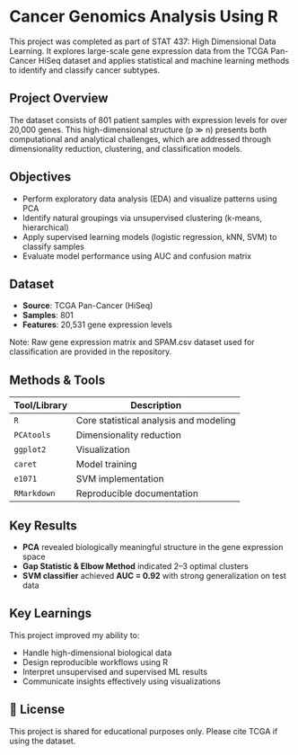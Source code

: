 # Cancer Genomics Analysis Using R

This project was completed as part of STAT 437: High Dimensional Data Learning. It explores large-scale gene expression data from the TCGA Pan-Cancer HiSeq dataset and applies statistical and machine learning methods to identify and classify cancer subtypes.


## Project Overview

The dataset consists of 801 patient samples with expression levels for over 20,000 genes. This high-dimensional structure (p ≫ n) presents both computational and analytical challenges, which are addressed through dimensionality reduction, clustering, and classification models.


## Objectives

- Perform exploratory data analysis (EDA) and visualize patterns using PCA
- Identify natural groupings via unsupervised clustering (k-means, hierarchical)
- Apply supervised learning models (logistic regression, kNN, SVM) to classify samples
- Evaluate model performance using AUC and confusion matrix


## Dataset

- **Source**: TCGA Pan-Cancer (HiSeq)
- **Samples**: 801
- **Features**: 20,531 gene expression levels

Note: Raw gene expression matrix and SPAM.csv dataset used for classification are provided in the repository.


## Methods & Tools

| Tool/Library | Description |
|--------------|-------------|
| `R`          | Core statistical analysis and modeling |
| `PCAtools`   | Dimensionality reduction |
| `ggplot2`    | Visualization |
| `caret`      | Model training |
| `e1071`      | SVM implementation |
| `RMarkdown`  | Reproducible documentation |


## Key Results

- **PCA** revealed biologically meaningful structure in the gene expression space
- **Gap Statistic & Elbow Method** indicated 2–3 optimal clusters
- **SVM classifier** achieved **AUC = 0.92** with strong generalization on test data


## Key Learnings

This project improved my ability to:

- Handle high-dimensional biological data
- Design reproducible workflows using R
- Interpret unsupervised and supervised ML results
- Communicate insights effectively using visualizations


## 🔗 License

This project is shared for educational purposes only. Please cite TCGA if using the dataset.
